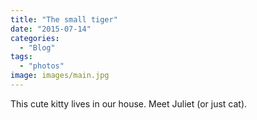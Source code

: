 ```yaml
---
title: "The small tiger"
date: "2015-07-14"
categories:
  - "Blog"
tags:
  - "photos"
image: images/main.jpg
---
```


This cute kitty lives in our house. Meet Juliet (or just cat).

